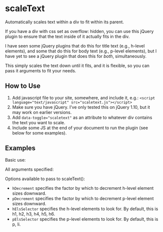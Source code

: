 scaleText
=========

Automatically scales text within a div to fit within its parent.

If you have a div with css set as overflow: hidden, you can use this jQuery plugin
to ensure that the text inside of it actually fits in the div.

I have seen some jQuery plugins that do this for title text (e.g., h-level elements),
and some that do this for body text (e.g., p-level elements),  but I have yet to see
a jQuery plugin that does this for *both*, simultaneously.

This simply scales the text down until it fits, and it is flexible, so you can pass
it arguments to fit your needs.

How to Use
----------

1.   Add javascript file to your site, somewhere, and include it, e.g.:
   `<script language="text/javascript" src="scaletext.js"></script>`
2.   Make sure you have jQuery. I've only tested this on jQuery 1.10, but it may work on earlier versions.
3.   Add `data-toggle="scaletext"` as an attribute to whatever div contains the text you want to scale.
4.   Include some JS at the end of your document to run the plugin (see below for some examples).


Examples
--------

Basic use:

   <script type="text/javascript">
     $("[data-toggle=scaletext]").scaleText();
   </script>
   
All arguments specified:

   <script type="text/javascript">
     $("[data-toggle=scaletext]").scaleText({
       hDecrement: 0.9, 
       pDecrement: 0.95, 
       hElsSelector: 'h1, h2, h3, h4, h5, h6', 
       pElsSelector: 'p, li'
     });
   </script>

Options available to pass to scaleText():

-   `hDecrement` specifies the factor by which to decrement h-level element sizes downward.
-   `pDecrement` specifies the factor by which to decrement p-level element sizes downward.
-   `hElsSelector` specifies the h-level elements to look for. By default, this is h1, h2, h3, h4, h5, h6.
-   `pElsSelector` specifies the p-level elements to look for. By default, this is p, li.
